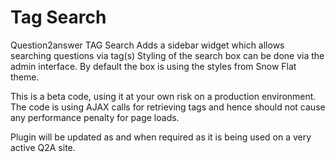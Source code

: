 # Tag Search
Question2answer TAG Search
Adds a sidebar widget which allows searching questions via tag(s)
Styling of the search box can be done via the admin interface. By default the box is using the styles from Snow Flat theme. 

This is a beta code, using it at your own risk on a production environment. The code is using AJAX calls for retrieving tags and hence should not cause any performance penalty for page loads. 

Plugin will be updated as and when required as it is being used on a very active Q2A site. 
